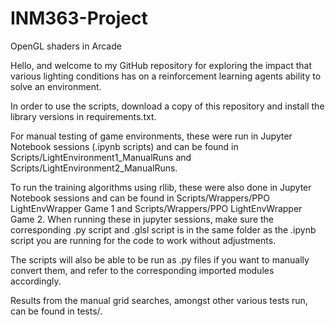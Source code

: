 # INM363-Project
OpenGL shaders in Arcade

Hello, and welcome to my GitHub repository for exploring the impact that various lighting conditions has on a reinforcement learning agents ability to solve an environment.

In order to use the scripts, download a copy of this repository and install the library versions in requirements.txt.

For manual testing of game environments, these were run in Jupyter Notebook sessions (.ipynb scripts) and can be found in Scripts/LightEnvironment1_ManualRuns and Scripts/LightEnvironment2_ManualRuns.

To run the training algorithms using rllib, these were also done in Jupyter Notebook sessions and can be found in Scripts/Wrappers/PPO LightEnvWrapper Game 1 and Scripts/Wrappers/PPO LightEnvWrapper Game 2.
When running these in jupyter sessions, make sure the corresponding .py script and .glsl script is in the same folder as the .ipynb script you are running for the code to work without adjustments.

The scripts will also be able to be run as .py files if you want to manually convert them, and refer to the corresponding imported modules accordingly.

Results from the manual grid searches, amongst other various tests run, can be found in tests/.
